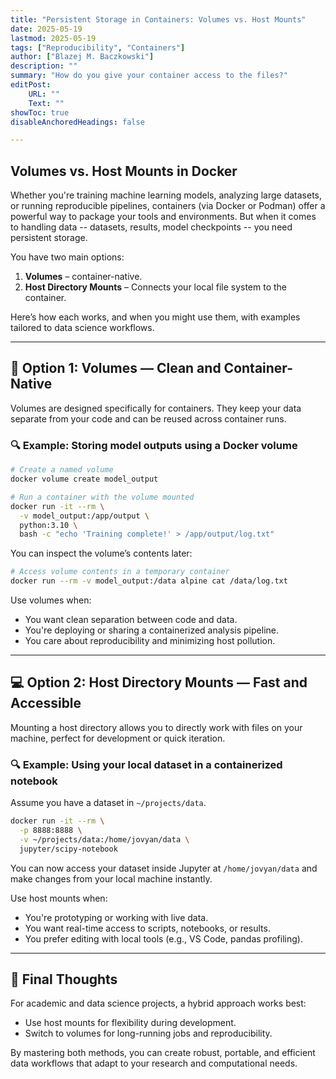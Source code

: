 ```yaml
---
title: "Persistent Storage in Containers: Volumes vs. Host Mounts" 
date: 2025-05-19
lastmod: 2025-05-19
tags: ["Reproducibility", "Containers"]
author: ["Blazej M. Baczkowski"]
description: ""
summary: "How do you give your container access to the files?"
editPost:
    URL: ""
    Text: ""
showToc: true
disableAnchoredHeadings: false

---
```


## Volumes vs. Host Mounts in Docker

Whether you're training machine learning models, analyzing large datasets, or running reproducible pipelines, containers (via Docker or Podman) offer a powerful way to package your tools and environments. But when it comes to handling data -- datasets, results, model checkpoints -- you need persistent storage.

You have two main options:

1. **Volumes** – container-native.  
2. **Host Directory Mounts** – Connects your local file system to the container.

Here’s how each works, and when you might use them, with examples tailored to data science workflows.

---

## 🧪 Option 1: Volumes — Clean and Container-Native

Volumes are designed specifically for containers. They keep your data separate from your code and can be reused across container runs.

### 🔍 Example: Storing model outputs using a Docker volume

```bash
# Create a named volume
docker volume create model_output

# Run a container with the volume mounted
docker run -it --rm \
  -v model_output:/app/output \
  python:3.10 \
  bash -c "echo 'Training complete!' > /app/output/log.txt"
```

You can inspect the volume’s contents later:

```bash
# Access volume contents in a temporary container
docker run --rm -v model_output:/data alpine cat /data/log.txt
```

Use volumes when:

- You want clean separation between code and data.
- You're deploying or sharing a containerized analysis pipeline.
- You care about reproducibility and minimizing host pollution.

---

## 💻 Option 2: Host Directory Mounts — Fast and Accessible

Mounting a host directory allows you to directly work with files on your machine, perfect for development or quick iteration.

### 🔍 Example: Using your local dataset in a containerized notebook

Assume you have a dataset in `~/projects/data`.

```bash
docker run -it --rm \
  -p 8888:8888 \
  -v ~/projects/data:/home/jovyan/data \
  jupyter/scipy-notebook
```

You can now access your dataset inside Jupyter at `/home/jovyan/data` and make changes from your local machine instantly.

Use host mounts when:

- You're prototyping or working with live data.
- You want real-time access to scripts, notebooks, or results.
- You prefer editing with local tools (e.g., VS Code, pandas profiling).

---

## 🏁 Final Thoughts

For academic and data science projects, a hybrid approach works best:

- Use host mounts for flexibility during development.
- Switch to volumes for long-running jobs and reproducibility.

By mastering both methods, you can create robust, portable, and efficient data workflows that adapt to your research and computational needs.
